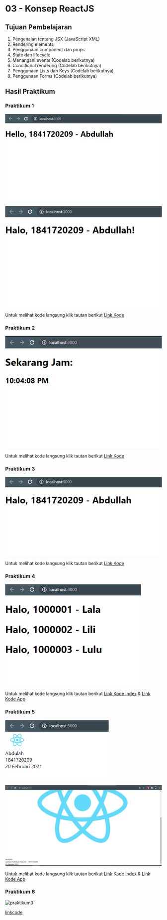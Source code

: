# 03 - Konsep ReactJS

## Tujuan Pembelajaran

1. Pengenalan tentang JSX (JavaScript XML)
2. Rendering elements
3. Penggunaan component dan props
4. State dan lifecycle
5. Menangani events (Codelab berikutnya)
6. Conditional rendering (Codelab berikutnya)
7. Penggunaan Lists dan Keys (Codelab berikutnya)
8. Penggunaan Forms (Codelab berikutnya)


## Hasil Praktikum

### Praktikum 1

![praktikum1.1](img/Praktikum_1/hasil3-1-1.PNG)
    
![praktikum1.2](img/Praktikum_1/hasil3-1-2.PNG)
    
Untuk melihat kode langsung klik tautan berikut [Link Kode](../../src/03_Konsep_ReactJS/Praktikum_1/src_1/index.js)


### Praktikum 2

![praktikum2](img\Praktikum_2\hasil3-2-1.PNG)

Untuk melihat kode langsung klik tautan berikut [Link Kode](../../src/03_Konsep_ReactJS/Praktikum_2/index.js)


### Praktikum 3

![praktikum3](img\Praktikum_3\hasil3-3-1.PNG)

Untuk melihat kode langsung klik tautan berikut [Link Kode](../../src/03_Konsep_ReactJS/Praktikum_3/index.js)


### Praktikum 4

![praktikum4](img\Praktikum_4\hasil3-4-1.PNG)

Untuk melihat kode langsung klik tautan berikut [Link Kode Index](../../src/03_Konsep_ReactJS/Praktikum_4/index.js) & [Link Kode App](../../src/03_Konsep_ReactJS/Praktikum_4/App.js) 


### Praktikum 5

![praktikum5](img\Praktikum_5\hasil3-5-1.PNG)

![praktikum5](img\Praktikum_5\hasil3-5-2.PNG)

Untuk melihat kode langsung klik tautan berikut [Link Kode Index](../../src/03_Konsep_ReactJS/Praktikum_5/index.js) & [Link Kode App](../../src/03_Konsep_ReactJS/Praktikum_5/App.js) 



### Praktikum 6

![praktikum3](img\Praktikum_6\hasil3-1-1.PNG)

[linkcode](../../src/03_Konsep_ReactJS/Praktikum_6/index.js)